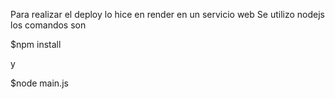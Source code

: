 Para realizar el deploy lo hice en render en un servicio web
Se utilizo nodejs
los comandos son 

$npm install

y 

$node main.js

